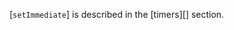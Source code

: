 <!-- YAML
added: v0.9.1
-->

<!-- type=global -->

[`setImmediate`] is described in the [timers][] section.

